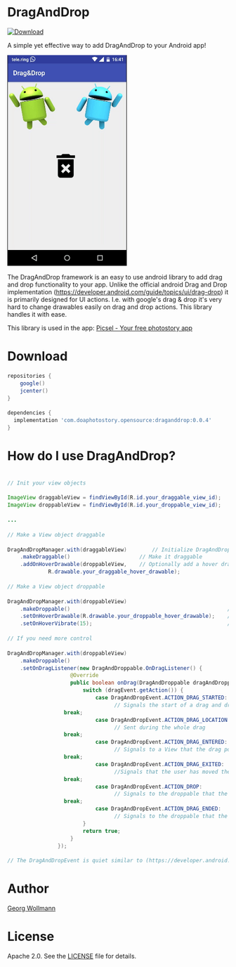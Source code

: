 # DragAndDrop

[ ![Download](https://api.bintray.com/packages/georgwolle/DragAndDrop/DragAndDrop/images/download.svg) ](https://bintray.com/georgwolle/DragAndDrop/DragAndDrop/_latestVersion)

A simple yet effective way to add DragAndDrop to your Android app!

![video of DragAndDrop in action](web/draganddrop_v2.gif)

The DragAndDrop framework is an easy to use android library to add drag and drop functionality to your app.
Unlike the official android Drag and Drop implementation (https://developer.android.com/guide/topics/ui/drag-drop) it is primarily designed for UI actions. I.e. with google's drag & drop it's very hard to change drawables easily on drag and drop actions. This library handles it with ease.

This library is used in the app: [Picsel - Your free photostory app](https://play.google.com/store/apps/details?id=com.doaphotostory.picsel)

# Download

```gradle
repositories {
    google()
    jcenter()
}

dependencies {
  implementation 'com.doaphotostory.opensource:draganddrop:0.0.4'
}
```

# How do I use DragAndDrop?

```java

// Init your view objects

ImageView draggableView = findViewById(R.id.your_draggable_view_id);
ImageView droppableView = findViewById(R.id.your_droppable_view_id);

...

// Make a View object draggable

DragAndDropManager.with(draggableView)        // Initialize DragAndDropManager with your view
	.makeDraggable()                      // Make it draggable
	.addOnHoverDrawable(droppableView,    // Optionally add a hover drawable for a specific droppable
             R.drawable.your_draggable_hover_drawable);

// Make a View object droppable

DragAndDropManager.with(droppableView)                                    // Initialize DragAndDropManager with your view
	.makeDroppable()                                                  // Other views might be dropped on this view
	.setOnHoverDrawable(R.drawable.your_droppable_hover_drawable);    // Optionally specify a drawable to change if another view is hovered
	.setOnHoverVibrate(15);                                           // Optionally set to vibrate vibrator in milliseconds if another view is hovered

// If you need more control

DragAndDropManager.with(droppableView)
	.makeDroppable()
	.setOnDragListener(new DragAndDroppable.OnDragListener() {
                    @Override
                    public boolean onDrag(DragAndDroppable dragAndDroppable, DragAndDropEvent dragEvent) {
                        switch (dragEvent.getAction()) {
                            case DragAndDropEvent.ACTION_DRAG_STARTED:
                                  // Signals the start of a drag and drop operation.
				  break;
                            case DragAndDropEvent.ACTION_DRAG_LOCATION:
                                  // Sent during the whole drag
				  break;
                            case DragAndDropEvent.ACTION_DRAG_ENTERED:
                                  // Signals to a View that the drag point has entered the bounding box of the View.
				  break;
                            case DragAndDropEvent.ACTION_DRAG_EXITED:
                                  //Signals that the user has moved the draggable view out of the bounding box of the droppable View
				  break;
                            case DragAndDropEvent.ACTION_DROP:
                                  // Signals to the droppable that the user has released the draggable view, and the drag point is within the bounding box of the View
				  break;
                            case DragAndDropEvent.ACTION_DRAG_ENDED:
                                  // Signals to the droppable that the drag and drop operation has concluded.
                        }
                        return true;
                    }
                });

// The DragAndDropEvent is quiet similar to (https://developer.android.com/reference/android/view/DragEvent).
```
# Author

[Georg Wollmann](mailto:wollmann.georg@gmail.com)

# License

Apache 2.0. See the [LICENSE](/LICENSE) file for details.
